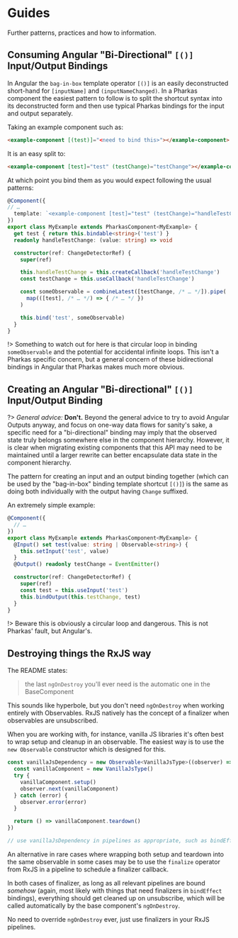 # Guides

Further patterns, practices and how to information.

## Consuming Angular "Bi-Directional" `[()]` Input/Output Bindings

In Angular the `bag-in-box` template operator `[()]` is an easily deconstructed
short-hand for `[inputName]` and `(inputNameChanged)`. In a Pharkas component
the easiest pattern to follow is to split the shortcut syntax into its deconstructed
form and then use typical Pharkas bindings for the input and output separately.

Taking an example component such as:

```html
<example-component [(test)]="<need to bind this>"></example-component>
```

It is an easy split to:

```html
<example-component [test]="test" (testChange)="testChange"></example-component>
```

At which point you bind them as you would expect following the usual patterns:

```ts
@Component({
// …
  template: `<example-component [test]="test" (testChange)="handleTestChange"></example-component>`
})
export class MyExample extends PharkasComponent<MyExample> {
  get test { return this.bindable<string>('test') }
  readonly handleTestChange: (value: string) => void

  constructor(ref: ChangeDetectorRef) {
    super(ref)

    this.handleTestChange = this.createCallback('handleTestChange')
    const testChange = this.useCallback('handleTestChange')

    const someObservable = combineLatest([testChange, /* … */]).pipe(
      map(([test], /* … */) => { /* … */ })
    )

    this.bind('test', someObservable)
  }
}
```

!> Something to watch out for here is that circular loop in binding `someObservable` and the
potential for accidental infinite loops. This isn't a Pharkas specific concern, but a
general concern of these bidirectional bindings in Angular that Pharkas makes much more
obvious.

## Creating an Angular "Bi-directional" `[()]` Input/Output Binding

?> _General advice:_ **Don't.** Beyond the general advice to try to avoid Angular Outputs anyway,
and focus on one-way data flows for sanity's sake, a specific need for a "bi-directional"
binding may imply that the observed state truly belongs somewhere else in the component
hierarchy. However, it is clear when migrating existing components that this API may
need to be maintained until a larger rewrite can better encapsulate data state in the
component hierarchy.

The pattern for creating an input and an output binding together (which can be used by the
"bag-in-box" binding template shortcut `[()]`) is the same as doing both individually with
the output having `Change` suffixed.

An extremely simple example:

```ts
@Component({
  // …
})
export class MyExample extends PharkasComponent<MyExample> {
  @Input() set test(value: string | Observable<string>) {
    this.setInput('test', value)
  }
  @Output() readonly testChange = EventEmitter()

  constructor(ref: ChangeDetectorRef) {
    super(ref)
    const test = this.useInput('test')
    this.bindOutput(this.testChange, test)
  }
}
```

!> Beware this is obviously a circular loop and dangerous. This is not Pharkas' fault, but
Angular's.

## Destroying things the RxJS way

The README states:

> the last `ngOnDestroy` you'll ever need is the automatic one in the BaseComponent

This sounds like hyperbole, but you don't need `ngOnDestroy` when working entirely with
Observables. RxJS natively has the concept of a finalizer when observables are unsubscribed.

When you are working with, for instance, vanilla JS libraries it's often best to wrap setup
and cleanup in an observable. The easiest way is to use the `new Observable` constructor
which is designed for this.

```ts
const vanillaJsDependency = new Observable<VanillaJsType>((observer) => {
  const vanillaComponent = new VanillaJsType()
  try {
    vanillaComponent.setup()
    observer.next(vanillaComponent)
  } catch (error) {
    observer.error(error)
  }

  return () => vanillaComponent.teardown()
})

// use vanillaJsDependency in pipelines as appropriate, such as bindEffect pipelines
```

An alternative in rare cases where wrapping both setup and teardown into the same observable
in some cases may be to use the `finalize` operator from RxJS in a pipeline to schedule a
finalizer callback.

In both cases of finalizer, as long as all relevant pipelines are bound _somehow_
(again, most likely with things that need finalizers in `bindEffect` bindings), everything
should get cleaned up on unsubscribe, which will be called automatically by the base component's
`ngOnDestroy`.

No need to override `ngOnDestroy` ever, just use finalizers in your RxJS pipelines.
